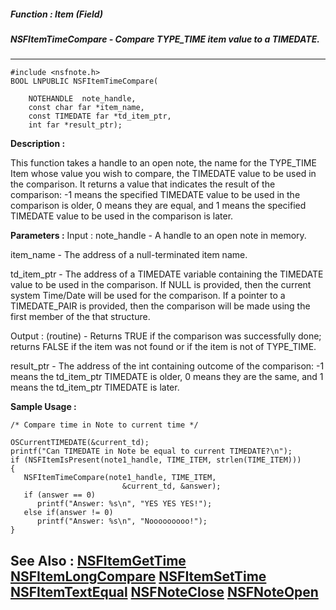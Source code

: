##### Function : Item (Field)
##### NSFItemTimeCompare - Compare TYPE_TIME item value to a TIMEDATE.
---
```
#include <nsfnote.h>
BOOL LNPUBLIC NSFItemTimeCompare(

	NOTEHANDLE  note_handle,
	const char far *item_name,
	const TIMEDATE far *td_item_ptr,
	int far *result_ptr);
```
**Description :**

This function takes a handle to an open note, the name for the TYPE_TIME Item 
whose value you wish to compare,  the TIMEDATE value to be used in the 
comparison.  It returns a value that indicates the result of the comparison: -1 
means the specified TIMEDATE value to be used in the comparison is older,  0 
means they are equal, and 1 means the specified TIMEDATE value to be used in 
the comparison is later.

**Parameters :**
Input :
note_handle  -  A handle to an open note in memory.

item_name  -  The address of a null-terminated item name.

td_item_ptr  -  The address of a TIMEDATE variable containing the TIMEDATE value to be used in the comparison.  If NULL is provided, then the current system Time/Date will be used for the comparison.  If a pointer to a TIMEDATE_PAIR is provided, then the comparison will be made using the first member of the that structure.

Output :
(routine)  -  Returns TRUE if the comparison was successfully done; returns FALSE if the item was not found or if the item is not of TYPE_TIME.


result_ptr  -  The address of the int containing outcome of the comparison: -1 means the td_item_ptr TIMEDATE is older, 0 means they are the same, and 1 means the td_item_ptr TIMEDATE is later.


**Sample Usage :**
```
/* Compare time in Note to current time */

OSCurrentTIMEDATE(&current_td);
printf("Can TIMEDATE in Note be equal to current TIMEDATE?\n");
if (NSFItemIsPresent(note1_handle, TIME_ITEM, strlen(TIME_ITEM)))
{
   NSFItemTimeCompare(note1_handle, TIME_ITEM,
                         &current_td, &answer);
   if (answer == 0)
      printf("Answer: %s\n", "YES YES YES!");
   else if(answer != 0)
      printf("Answer: %s\n", "Nooooooooo!");
}
```
**See Also :**
[NSFItemGetTime](/reference/Func/NSFItemGetTime)
[NSFItemLongCompare](/reference/Func/NSFItemLongCompare)
[NSFItemSetTime](/reference/Func/NSFItemSetTime)
[NSFItemTextEqual](/reference/Func/NSFItemTextEqual)
[NSFNoteClose](/reference/Func/NSFNoteClose)
[NSFNoteOpen](/reference/Func/NSFNoteOpen)
---
